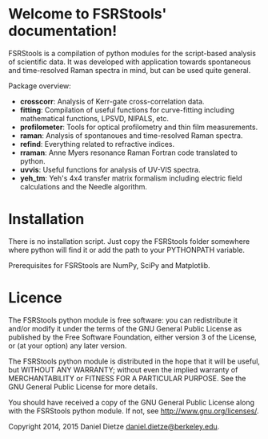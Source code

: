 Welcome to FSRStools' documentation!
=====================================

FSRStools is a compilation of python modules for the script-based analysis of scientific data.
It was developed with application towards spontaneous and time-resolved Raman spectra in mind, but can be used quite general.

Package overview:

- **crosscorr**: Analysis of Kerr-gate cross-correlation data.
- **fitting**: Compilation of useful functions for curve-fitting including mathematical functions, LPSVD, NIPALS, etc.
- **profilometer**: Tools for optical profilometry and thin film measurements.
- **raman**: Analysis of spontanoues and time-resolved Raman spectra.
- **refind**: Everything related to refractive indices.
- **rraman**: Anne Myers resonance Raman Fortran code translated to python.
- **uvvis**: Useful functions for analysis of UV-VIS spectra.
- **yeh_tm**: Yeh's 4x4 transfer matrix formalism including electric field calculations and the Needle algorithm.

Installation
============

There is no installation script. Just copy the FSRStools folder somewhere where
python will find it or add the path to your PYTHONPATH variable.

Prerequisites for FSRStools are NumPy, SciPy and Matplotlib.

Licence
=======

The FSRStools python module is free software: you can redistribute it and/or modify
it under the terms of the GNU General Public License as published by
the Free Software Foundation, either version 3 of the License, or
(at your option) any later version.

The FSRStools python module is distributed in the hope that it will be useful,
but WITHOUT ANY WARRANTY; without even the implied warranty of
MERCHANTABILITY or FITNESS FOR A PARTICULAR PURPOSE.  See the
GNU General Public License for more details.

You should have received a copy of the GNU General Public License
along with the FSRStools python module. If not, see <http://www.gnu.org/licenses/>.

Copyright 2014, 2015 Daniel Dietze <daniel.dietze@berkeley.edu>.
